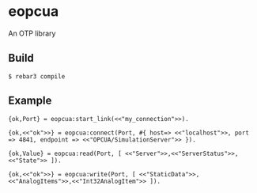eopcua
=====

An OTP library

Build
-----

    $ rebar3 compile
  
Example
-----
    
    {ok,Port} = eopcua:start_link(<<"my_connection">>).
    
    {ok,<<"ok">>} = eopcua:connect(Port, #{ host=> <<"localhost">>, port => 4841, endpoint => <<"OPCUA/SimulationServer">> }).
    
    {ok,Value} = eopcua:read(Port, [ <<"Server">>,<<"ServerStatus">>,<<"State">> ]).
    
    {ok,<<"ok">>} = eopcua:write(Port, [ <<"StaticData">>,<<"AnalogItems">>,<<"Int32AnalogItem">> ]).
    
    
